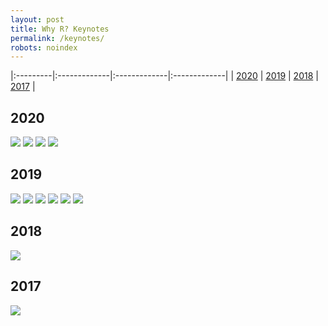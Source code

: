 ```yaml
---
layout: post
title: Why R? Keynotes
permalink: /keynotes/
robots: noindex
---
```


|:---------|:-------------|:-------------|:-------------|
| [2020](#2020) | [2019](#2019) |  [2018](#2018) | [2017](#2017) |

## 2020

<img src="/foundation/images/fulls/whyr2020/keynotes/vitek.jpg" class="image">
<img src="/foundation/images/fulls/whyr2020/keynotes/ots.jpg" class="image">
<img src="/foundation/images/fulls/whyr2020/keynotes/harrell.jpg" class="image">
<img src="/foundation/images/fulls/whyr2020/keynotes/bivand.jpg" class="image">


## 2019

<img src="/foundation/images/fulls/whyr2019/keynotes/wright.jpg" class="image">
<img src="/foundation/images/fulls/whyr2019/keynotes/keydana.jpg" class="image">
<img src="/foundation/images/fulls/whyr2019/keynotes/brito.jpg" class="image">
<img src="/foundation/images/fulls/whyr2019/keynotes/wit.jpg" class="image">
<img src="/foundation/images/fulls/whyr2019/keynotes/locke.jpg" class="image">
<img src="/foundation/images/fulls/whyr2019/keynotes/nowosad.jpg" class="image">

## 2018

<img src="/foundation/images/fulls/whyr2018/keynotes.JPG" class="image">

## 2017

<img src="/foundation/images/fulls/whyr2017/keynotes.JPG" class="image">